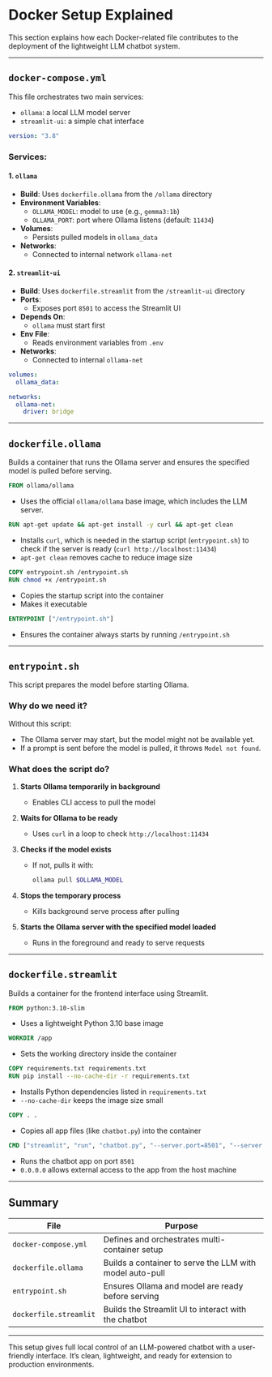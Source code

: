 # Docker Setup Explained

This section explains how each Docker-related file contributes to the deployment of the lightweight LLM chatbot system.

---

## `docker-compose.yml`

This file orchestrates two main services:

- `ollama`: a local LLM model server  
- `streamlit-ui`: a simple chat interface

```yaml
version: "3.8"
```

### Services:

#### 1. `ollama`

- **Build**: Uses `dockerfile.ollama` from the `/ollama` directory  
- **Environment Variables**:  
  - `OLLAMA_MODEL`: model to use (e.g., `gemma3:1b`)  
  - `OLLAMA_PORT`: port where Ollama listens (default: `11434`)  
- **Volumes**:  
  - Persists pulled models in `ollama_data`  
- **Networks**:  
  - Connected to internal network `ollama-net`

#### 2. `streamlit-ui`

- **Build**: Uses `dockerfile.streamlit` from the `/streamlit-ui` directory  
- **Ports**:  
  - Exposes port `8501` to access the Streamlit UI  
- **Depends On**:  
  - `ollama` must start first  
- **Env File**:  
  - Reads environment variables from `.env`  
- **Networks**:  
  - Connected to internal `ollama-net`  

```yaml
volumes:
  ollama_data:

networks:
  ollama-net:
    driver: bridge
```

---

## `dockerfile.ollama`

Builds a container that runs the Ollama server and ensures the specified model is pulled before serving.

```dockerfile
FROM ollama/ollama
```

- Uses the official `ollama/ollama` base image, which includes the LLM server.

```dockerfile
RUN apt-get update && apt-get install -y curl && apt-get clean
```

- Installs `curl`, which is needed in the startup script (`entrypoint.sh`) to check if the server is ready (`curl http://localhost:11434`)  
- `apt-get clean` removes cache to reduce image size

```dockerfile
COPY entrypoint.sh /entrypoint.sh
RUN chmod +x /entrypoint.sh
```

- Copies the startup script into the container  
- Makes it executable

```dockerfile
ENTRYPOINT ["/entrypoint.sh"]
```

- Ensures the container always starts by running `/entrypoint.sh`

---

## `entrypoint.sh`

This script prepares the model before starting Ollama.

### Why do we need it?

Without this script:

- The Ollama server may start, but the model might not be available yet.
- If a prompt is sent before the model is pulled, it throws `Model not found`.

### What does the script do?

1. **Starts Ollama temporarily in background**  
   - Enables CLI access to pull the model

2. **Waits for Ollama to be ready**  
   - Uses `curl` in a loop to check `http://localhost:11434`

3. **Checks if the model exists**  
   - If not, pulls it with:  
     ```sh
     ollama pull $OLLAMA_MODEL
     ```

4. **Stops the temporary process**  
   - Kills background serve process after pulling

5. **Starts the Ollama server with the specified model loaded**  
   - Runs in the foreground and ready to serve requests

---

## `dockerfile.streamlit`

Builds a container for the frontend interface using Streamlit.

```dockerfile
FROM python:3.10-slim
```

- Uses a lightweight Python 3.10 base image

```dockerfile
WORKDIR /app
```

- Sets the working directory inside the container

```dockerfile
COPY requirements.txt requirements.txt
RUN pip install --no-cache-dir -r requirements.txt
```

- Installs Python dependencies listed in `requirements.txt`  
- `--no-cache-dir` keeps the image size small

```dockerfile
COPY . .
```

- Copies all app files (like `chatbot.py`) into the container

```dockerfile
CMD ["streamlit", "run", "chatbot.py", "--server.port=8501", "--server.address=0.0.0.0"]
```

- Runs the chatbot app on port `8501`  
- `0.0.0.0` allows external access to the app from the host machine

---

## Summary

| File                   | Purpose                                                  |
|------------------------|----------------------------------------------------------|
| `docker-compose.yml`   | Defines and orchestrates multi-container setup           |
| `dockerfile.ollama`    | Builds a container to serve the LLM with model auto-pull |
| `entrypoint.sh`        | Ensures Ollama and model are ready before serving        |
| `dockerfile.streamlit` | Builds the Streamlit UI to interact with the chatbot     |

---

This setup gives full local control of an LLM-powered chatbot with a user-friendly interface. It’s clean, lightweight, and ready for extension to production environments.

